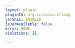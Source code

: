 ```yaml
---
layout: plugin
pluginId: org.ccrusius.erlang
jarSha1: INVALID
isJarAvailable: false
error: NONE
violations: []

---
```

